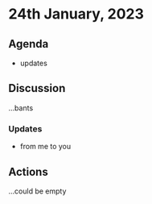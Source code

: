 # 24th January, 2023

## Agenda

- updates

## Discussion

…bants

### Updates

- from me to you

## Actions

…could be empty
